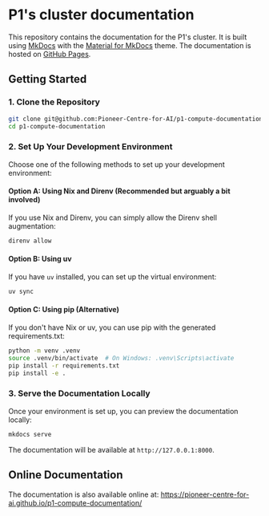 # P1's cluster documentation

This repository contains the documentation for the P1's cluster. It is built using [MkDocs](https://www.mkdocs.org/)
with the [Material for MkDocs](https://squidfunk.github.io/mkdocs-material/) theme. The documentation is hosted on
[GitHub Pages](https://pages.github.com/).

## Getting Started

### 1. Clone the Repository

```bash
git clone git@github.com:Pioneer-Centre-for-AI/p1-compute-documentation.git
cd p1-compute-documentation
```

### 2. Set Up Your Development Environment

Choose one of the following methods to set up your development environment:

#### Option A: Using Nix and Direnv (Recommended but arguably a bit involved)

If you use Nix and Direnv, you can simply allow the Direnv shell augmentation:

```bash
direnv allow
```

#### Option B: Using uv

If you have `uv` installed, you can set up the virtual environment:

```bash
uv sync
```

#### Option C: Using pip (Alternative)

If you don't have Nix or uv, you can use pip with the generated requirements.txt:

```bash
python -m venv .venv
source .venv/bin/activate  # On Windows: .venv\Scripts\activate
pip install -r requirements.txt
pip install -e .
```

### 3. Serve the Documentation Locally

Once your environment is set up, you can preview the documentation locally:

```bash
mkdocs serve
```

The documentation will be available at `http://127.0.0.1:8000`.

## Online Documentation

The documentation is also available online at:
<https://pioneer-centre-for-ai.github.io/p1-compute-documentation/>
